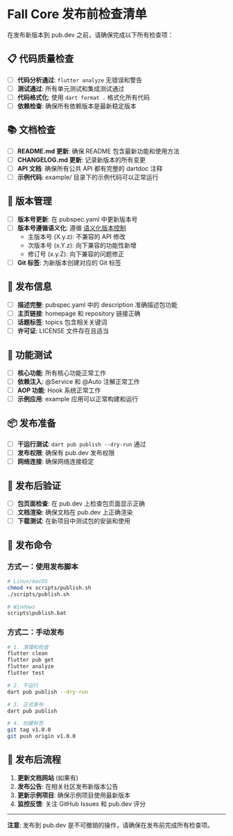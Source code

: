 # Fall Core 发布前检查清单

在发布新版本到 pub.dev 之前，请确保完成以下所有检查项：

## 📋 代码质量检查

- [ ] **代码分析通过**: `flutter analyze` 无错误和警告
- [ ] **测试通过**: 所有单元测试和集成测试通过
- [ ] **代码格式化**: 使用 `dart format .` 格式化所有代码
- [ ] **依赖检查**: 确保所有依赖版本是最新稳定版本

## 📚 文档检查

- [ ] **README.md 更新**: 确保 README 包含最新功能和使用方法
- [ ] **CHANGELOG.md 更新**: 记录新版本的所有变更
- [ ] **API 文档**: 确保所有公共 API 都有完整的 dartdoc 注释
- [ ] **示例代码**: example/ 目录下的示例代码可以正常运行

## 🔧 版本管理

- [ ] **版本号更新**: 在 pubspec.yaml 中更新版本号
- [ ] **版本号遵循语义化**: 遵循 [语义化版本控制](https://semver.org/lang/zh-CN/)
  - 主版本号 (X.y.z): 不兼容的 API 修改
  - 次版本号 (x.Y.z): 向下兼容的功能性新增
  - 修订号 (x.y.Z): 向下兼容的问题修正
- [ ] **Git 标签**: 为新版本创建对应的 Git 标签

## 🎯 发布信息

- [ ] **描述完整**: pubspec.yaml 中的 description 准确描述包功能
- [ ] **主页链接**: homepage 和 repository 链接正确
- [ ] **话题标签**: topics 包含相关关键词
- [ ] **许可证**: LICENSE 文件存在且适当

## 🧪 功能测试

- [ ] **核心功能**: 所有核心功能正常工作
- [ ] **依赖注入**: @Service 和 @Auto 注解正常工作
- [ ] **AOP 功能**: Hook 系统正常工作
- [ ] **示例应用**: example 应用可以正常构建和运行

## 📦 发布准备

- [ ] **干运行测试**: `dart pub publish --dry-run` 通过
- [ ] **发布权限**: 确保有 pub.dev 发布权限
- [ ] **网络连接**: 确保网络连接稳定

## 🚀 发布后验证

- [ ] **包页面检查**: 在 pub.dev 上检查包页面显示正确
- [ ] **文档渲染**: 确保文档在 pub.dev 上正确渲染
- [ ] **下载测试**: 在新项目中测试包的安装和使用

## 📝 发布命令

### 方式一：使用发布脚本
```bash
# Linux/macOS
chmod +x scripts/publish.sh
./scripts/publish.sh

# Windows
scripts\publish.bat
```

### 方式二：手动发布
```bash
# 1. 清理和检查
flutter clean
flutter pub get
flutter analyze
flutter test

# 2. 干运行
dart pub publish --dry-run

# 3. 正式发布
dart pub publish

# 4. 创建标签
git tag v1.0.0
git push origin v1.0.0
```

## 🔄 发布后流程

1. **更新文档网站** (如果有)
2. **发布公告**: 在相关社区发布新版本公告
3. **更新示例项目**: 确保示例项目使用最新版本
4. **监控反馈**: 关注 GitHub Issues 和 pub.dev 评分

---

**注意**: 发布到 pub.dev 是不可撤销的操作，请确保在发布前完成所有检查项。
